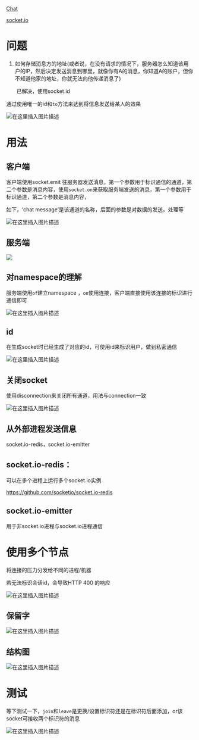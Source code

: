 [Chat ](https://socket.io/get-started/chat/)

[socket.io](https://socket.io/docs/rooms-and-namespaces/)



# 问题

1. 如何存储消息方的地址(或者说，在没有请求的情况下，服务器怎么知道该用户的IP，然后决定发送消息到哪里，就像你有A的消息，你知道A的账户，但你不知道他家的地址，你就无法向他传递消息了)

   ​	已解决，使用socket.id



通过使用唯一的id和`to`方法来达到将信息发送给某人的效果

![在这里插入图片描述](https://img-blog.csdnimg.cn/20190129223048336.png?x-oss-process=image/watermark,type_ZmFuZ3poZW5naGVpdGk,shadow_10,text_aHR0cHM6Ly9ibG9nLmNzZG4ubmV0L3FxXzM2MzAzODYy,size_16,color_FFFFFF,t_70)



# 用法

## 客户端

客户端使用socket.emit 往服务器发送消息，第一个参数用于标识通信的通道，第二个参数是消息内容，使用`socket.on`来获取服务端发送的消息，第一个参数用于标识通道，第二个参数是消息内容，

如下，‘chat message’是该通道的名称，后面的参数是对数据的发送，处理等

![在这里插入图片描述](https://img-blog.csdnimg.cn/20190129225114918.png?x-oss-process=image/watermark,type_ZmFuZ3poZW5naGVpdGk,shadow_10,text_aHR0cHM6Ly9ibG9nLmNzZG4ubmV0L3FxXzM2MzAzODYy,size_16,color_FFFFFF,t_70)

## 服务端

![](https://img-blog.csdnimg.cn/2019012922571576.png)

## 对namespace的理解



服务端使用`of`建立namespace ，`on`使用连接，客户端直接使用该连接的标识进行通信即可

![在这里插入图片描述](https://img-blog.csdnimg.cn/2019013007154060.png?x-oss-process=image/watermark,type_ZmFuZ3poZW5naGVpdGk,shadow_10,text_aHR0cHM6Ly9ibG9nLmNzZG4ubmV0L3FxXzM2MzAzODYy,size_16,color_FFFFFF,t_70)

## id

在生成socket时已经生成了对应的id，可使用id来标识用户，做到私密通信

![在这里插入图片描述](https://img-blog.csdnimg.cn/2019013007231058.png?x-oss-process=image/watermark,type_ZmFuZ3poZW5naGVpdGk,shadow_10,text_aHR0cHM6Ly9ibG9nLmNzZG4ubmV0L3FxXzM2MzAzODYy,size_16,color_FFFFFF,t_70)

## 关闭socket

使用disconnection来关闭所有通道，用法与connection一致

![在这里插入图片描述](https://img-blog.csdnimg.cn/2019013007255083.png)

## 从外部进程发送信息

socket.io-redis，socket.io-emitter

## socket.io-redis：

可以在多个进程上运行多个socket.io实例

https://github.com/socketio/socket.io-redis



## socket.io-emitter

用于非socket.io进程与socket.io进程通信



# 使用多个节点

将连接的压力分发给不同的进程/机器

若无法标识会话id，会导致HTTP 400 的响应

![在这里插入图片描述](https://img-blog.csdnimg.cn/20190130080941654.png)





## 保留字

![在这里插入图片描述](https://img-blog.csdnimg.cn/20190130083106567.png?x-oss-process=image/watermark,type_ZmFuZ3poZW5naGVpdGk,shadow_10,text_aHR0cHM6Ly9ibG9nLmNzZG4ubmV0L3FxXzM2MzAzODYy,size_16,color_FFFFFF,t_70)



## 结构图

![在这里插入图片描述](https://img-blog.csdnimg.cn/20190130083245489.png?x-oss-process=image/watermark,type_ZmFuZ3poZW5naGVpdGk,shadow_10,text_aHR0cHM6Ly9ibG9nLmNzZG4ubmV0L3FxXzM2MzAzODYy,size_16,color_FFFFFF,t_70)









# 测试

等下测试一下，`join`和`leave`是更换/设置标识符还是在标识符后面添加，or该socket可接收两个标识符的消息

![在这里插入图片描述](https://img-blog.csdnimg.cn/20190130071950947.png?x-oss-process=image/watermark,type_ZmFuZ3poZW5naGVpdGk,shadow_10,text_aHR0cHM6Ly9ibG9nLmNzZG4ubmV0L3FxXzM2MzAzODYy,size_16,color_FFFFFF,t_70)

